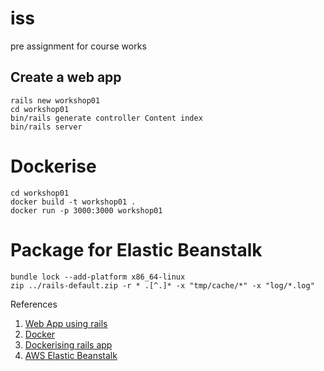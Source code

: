 # iss
pre assignment for course works


##  Create a web app 
```
rails new workshop01
cd workshop01
bin/rails generate controller Content index
bin/rails server
```


# Dockerise
```
cd workshop01
docker build -t workshop01 .
docker run -p 3000:3000 workshop01
```

# Package for Elastic Beanstalk
```
bundle lock --add-platform x86_64-linux
zip ../rails-default.zip -r * .[^.]* -x "tmp/cache/*" -x "log/*.log"
```


References
1. [Web App using rails](https://guides.rubyonrails.org/getting_started.html)
2. [Docker](https://docs.docker.com/get-started/02_our_app/)
3. [Dockerising rails app](https://earthly.dev/blog/rails-with-docker/)
4. [AWS Elastic Beanstalk](https://docs.aws.amazon.com/elasticbeanstalk/latest/dg/ruby-rails-tutorial.html)

